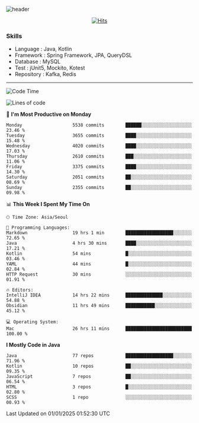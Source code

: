 <!-- Github Profile Readme로 프로필 꾸미기 : https://zzsza.github.io/development/2020/07/10/make-github-profile-readme/ -->

<!-- github theme -->
  <!-- 
    ![header](https://capsule-render.vercel.app/api?type=slice&color=e0f0e3&height=150&section=header&text=beasy&fontSize=45)
  -->
  ![header](https://capsule-render.vercel.app/api?type=soft&color=e0f0e3&height=150&section=header&text=Choi-YongSeok&fontSize=55&animation=twinkling)


<!-- hits count : https://hits.seeyoufarm.com/ -->
<div align=center>
    
  [![Hits](https://hits.seeyoufarm.com/api/count/incr/badge.svg?url=https%3A%2F%2Fgithub.com%2Fchoi-ys&count_bg=%2379C83D&title_bg=%23555555&icon=&icon_color=%23E7E7E7&title=hits&edge_flat=false)](https://hits.seeyoufarm.com)

</div>


<!-- Committed Top Lang -->
<div align=center>
</div>


### Skills
 - Language : Java, Kotlin
 - Framework : Spring Framework, JPA, QueryDSL
 - Database : MySQL
 - Test : jUnit5, Mockito, Kotest
 - Repository : Kafka, Redis

---

<!--START_SECTION:waka-->
![Code Time](http://img.shields.io/badge/Code%20Time-5%2C017%20hrs%2022%20mins-blue)

![Lines of code](https://img.shields.io/badge/From%20Hello%20World%20I%27ve%20Written-15.1%20million%20lines%20of%20code-blue)

📅 **I'm Most Productive on Monday** 

```text
Monday                   5538 commits        ██████░░░░░░░░░░░░░░░░░░░   23.46 % 
Tuesday                  3655 commits        ████░░░░░░░░░░░░░░░░░░░░░   15.48 % 
Wednesday                4020 commits        ████░░░░░░░░░░░░░░░░░░░░░   17.03 % 
Thursday                 2610 commits        ███░░░░░░░░░░░░░░░░░░░░░░   11.06 % 
Friday                   3375 commits        ████░░░░░░░░░░░░░░░░░░░░░   14.30 % 
Saturday                 2051 commits        ██░░░░░░░░░░░░░░░░░░░░░░░   08.69 % 
Sunday                   2355 commits        ██░░░░░░░░░░░░░░░░░░░░░░░   09.98 % 
```


📊 **This Week I Spent My Time On** 

```text
🕑︎ Time Zone: Asia/Seoul

💬 Programming Languages: 
Markdown                 19 hrs 1 min        ██████████████████░░░░░░░   72.65 % 
Java                     4 hrs 30 mins       ████░░░░░░░░░░░░░░░░░░░░░   17.21 % 
Kotlin                   54 mins             █░░░░░░░░░░░░░░░░░░░░░░░░   03.46 % 
YAML                     44 mins             █░░░░░░░░░░░░░░░░░░░░░░░░   02.84 % 
HTTP Request             30 mins             ░░░░░░░░░░░░░░░░░░░░░░░░░   01.91 % 

🔥 Editors: 
IntelliJ IDEA            14 hrs 22 mins      ██████████████░░░░░░░░░░░   54.88 % 
Obsidian                 11 hrs 49 mins      ███████████░░░░░░░░░░░░░░   45.12 % 

💻 Operating System: 
Mac                      26 hrs 11 mins      █████████████████████████   100.00 % 
```

**I Mostly Code in Java** 

```text
Java                     77 repos            ██████████████████░░░░░░░   71.96 % 
Kotlin                   10 repos            ██░░░░░░░░░░░░░░░░░░░░░░░   09.35 % 
JavaScript               7 repos             ██░░░░░░░░░░░░░░░░░░░░░░░   06.54 % 
HTML                     3 repos             █░░░░░░░░░░░░░░░░░░░░░░░░   02.80 % 
SCSS                     1 repo              ░░░░░░░░░░░░░░░░░░░░░░░░░   00.93 % 
```




 Last Updated on 01/01/2025 01:52:30 UTC
<!--END_SECTION:waka-->

<!-- 
![footer](https://capsule-render.vercel.app/api?section=footer&type=slice&color=e0f0e3)
-->

